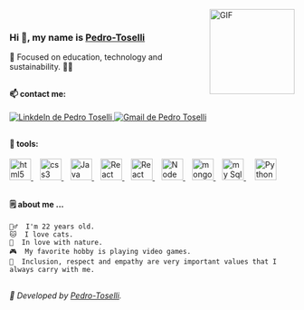 <img align="right" alt="GIF" src="https://media.giphy.com/media/KzJkzjggfGN5Py6nkT/giphy.gif" width="150px"> <br>

  ### Hi 👋, my name is [Pedro-Toselli](https://github.com/Pedro-Toselli)
  
  🍃 Focused on education, technology and sustainability. 👨‍💻

##


  #### 📫 contact me:
  <a target="_blank" href="https://www.linkedin.com/in/pedrotoselli/" rel="nofollow">
   <img alt="LinkdeIn de Pedro Toselli" src="https://img.shields.io/badge/LinkedIn-0077B5?style=for-the-badge&logo=linkedin&logoColor=white">
  </a>
  <a href="mailto:pedro.toselli@betrybe.com?Subject=Título%20da%20mensagem">
    <img alt="Gmail de Pedro Toselli" src="https://img.shields.io/badge/Gmail-D14836?style=for-the-badge&logo=gmail&logoColor=white">
  </a>

##


  #### 🔧 tools:
  <p>
  <a target="_blank" href="https://www.w3schools.com/tags/default.asp" rel="nofollow">
    <img alt="html5" width="38px" src="https://cdn.jsdelivr.net/gh/devicons/devicon/icons/html5/html5-plain.svg" />
  </a>
    &nbsp;&nbsp;
  <a target="_blank" href="https://www.w3schools.com/cssref/default.asp" rel="nofollow">
    <img alt="css3" width="38px" src="https://cdn.jsdelivr.net/gh/devicons/devicon/icons/css3/css3-plain.svg" />
  </a>
    &nbsp;&nbsp;
  <a target="_blank" href="https://www.w3schools.com/jsref/default.asp" rel="nofollow">
    <img alt="Java script" width="38px" src="https://cdn.jsdelivr.net/gh/devicons/devicon/icons/javascript/javascript-plain.svg" />
  </a>
    &nbsp;&nbsp;
  <a target="_blank" href="https://pt-br.reactjs.org/docs/getting-started.html" rel="nofollow">
    <img alt="React" width="38px" src="https://cdn.jsdelivr.net/gh/devicons/devicon/icons/react/react-original.svg" />
  </a>
    &nbsp;&nbsp;
  <a target="_blank" href="https://nextjs.org/docs/getting-started" rel="nofollow">
     <img alt="React" width="38px" src="https://cdn.jsdelivr.net/gh/devicons/devicon/icons/nextjs/nextjs-original.svg" />
   </a>
    &nbsp;&nbsp;
    <a target="_blank" href="https://nodejs.org/pt-br/docs/" rel="nofollow">
    <img alt="Node js" width="38px" src="https://cdn.jsdelivr.net/gh/devicons/devicon/icons/nodejs/nodejs-plain.svg" />
  </a>
    &nbsp;&nbsp;
  <a target="_blank" href="https://docs.mongodb.com/" rel="nofollow">
    <img alt="mongo db" width="38px" src="https://cdn.jsdelivr.net/gh/devicons/devicon/icons/mongodb/mongodb-plain.svg" />
  </a>
    &nbsp;&nbsp;
    <a target="_blank" href="https://dev.mysql.com/doc/" rel="nofollow">
      <img alt="my Sql" width="38px" src="https://cdn.jsdelivr.net/gh/devicons/devicon/icons/mysql/mysql-plain.svg" />
    </a>
    &nbsp;&nbsp;&nbsp;
    <a target="_blank" href="https://docs.docker.com/" rel="nofollow">
      <img alt="Python" width="38px" src="https://cdn.jsdelivr.net/gh/devicons/devicon/icons/docker/docker-plain.svg" />
    </a>
  </p>
  
##

#### 🗒️ about me ...

    🙇‍♂️  I'm 22 years old.
    🐱  I love cats.
    🍃  In love with nature.
    🎮  My favorite hobby is playing video games.
    💁  Inclusion, respect and empathy are very important values that I always carry with me.

##

<!--

#### 📈 github stats ...

<a href="http://www.github.com/Pedro-Toselli">
  <img src="https://github-readme-stats.vercel.app/api?username=Pedro-Toselli&show_icons=true&hide=&count_private=true&title_color=0891b2&text_color=ffffff&icon_color=0891b2&bg_color=1c1917&hide_border=true&show_icons=true" alt="Pedro-Toselli's GitHub stats" width="360px"/>
</a>

  
<a href="https://github.com/anuraghazra/github-readme-stats">
  <img align="center" src="https://github-readme-stats.vercel.app/api?username=Pedro-Toselli&show_icons=true&theme=dracula" width="420px" />
</a>

<a href="https://github.com/anuraghazra/convoychat">
  <img align="center" src="https://github-readme-stats.vercel.app/api/top-langs/?username=Pedro-Toselli&layout=compact&theme=dracula" width="350px" />
</a>

<a href="http://www.github.com/Pedro-Toselli">
  <img src="https://github-readme-stats.vercel.app/api?username=Pedro-Toselli&show_icons=true&hide=&count_private=true&title_color=0891b2&text_color=ffffff&icon_color=0891b2&bg_color=1c1917&hide_border=true&show_icons=true" alt="Pedro-Toselli's GitHub stats" />
</a>

<a href="http://www.github.com/Pedro-Toselli">
  <img src="https://github-readme-streak-stats.herokuapp.com/?user=Pedro-Toselli&stroke=ffffff&background=1c1917&ring=0891b2&fire=0891b2&currStreakNum=ffffff&currStreakLabel=0891b2&sideNums=ffffff&sideLabels=ffffff&dates=ffffff&hide_border=true" />
</a>

##
-->

###### 🥇 Developed by [Pedro-Toselli](https://github.com/Pedro-Toselli).
